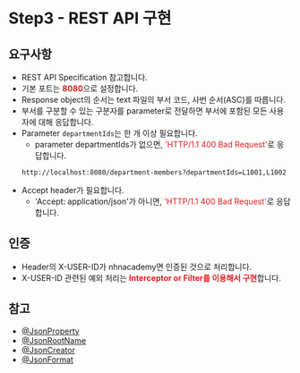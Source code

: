 # Step3 - REST API 구현

## 요구사항

* REST API Specification 참고합니다.
* 기본 포트는 <span style="color:#e11d21">**8080**</span>으로 설정합니다.
* Response object의 순서는 text 파일의 부서 코드, 사번 순서(ASC)를 따릅니다.
* 부서를 구분할 수 있는 구분자를 parameter로 전달하면 부서에 포함된 모든 사용자에 대해 응답합니다.
* Parameter `departmentIds`는 한 개 이상 필요합니다.
  * parameter departmentIds가 없으면, <span style="color:#e11d21">'HTTP/1.1 400 Bad Request'</span>로 응답합니다.
  ~~~
  http://localhost:8080/department-members?departmentIds=L1001,L1002
  ~~~
* Accept header가 필요합니다.
  * 'Accept: application/json'가 아니면, <span style="color:#e11d21">'HTTP/1.1 400 Bad Request'</span>로 응답합니다.



## 인증
* Header의 X-USER-ID가 nhnacademy면 인증된 것으로 처리합니다.
* X-USER-ID 관련된 예외 처리는 <span style="color:#e11d21">**Interceptor or Filter를 이용해서 구현**</span>합니다.

## 참고
* [@JsonProperty](
  https://fasterxml.github.io/jackson-annotations/javadoc/2.9/com/fasterxml/jackson/annotation/JsonProperty.html)
* [@JsonRootName](https://fasterxml.github.io/jackson-annotations/javadoc/2.9/com/fasterxml/jackson/annotation/JsonRootName.html)
* [@JsonCreator](https://fasterxml.github.io/jackson-annotations/javadoc/2.9/com/fasterxml/jackson/annotation/JsonCreator.html)
* [@JsonFormat](https://www.javadoc.io/doc/com.fasterxml.jackson.core/jackson-annotations/2.9/com/fasterxml/jackson/annotation/JsonFormat.html)
